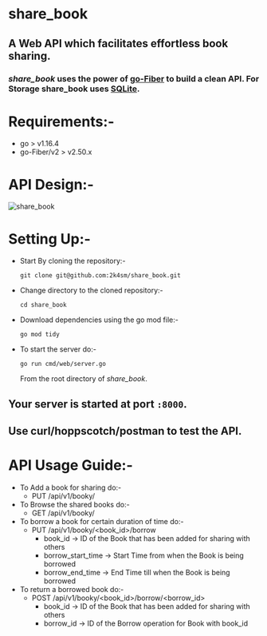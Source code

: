 # share_book

## A Web API which facilitates effortless book sharing.

### **_share_book_** uses the power of [go-Fiber](https://gofiber.io/) to build a clean API. For Storage share_book uses [SQLite](https://www.sqlite.org/index.html).

# Requirements:-
- go > v1.16.4
- go-Fiber/v2 > v2.50.x

# API Design:-
![share_book](https://github.com/2k4sm/share_book/assets/101013814/95428636-859e-4679-aa2c-95eb0abd0af1)



# Setting Up:-
- Start By cloning the repository:-
  ```
  git clone git@github.com:2k4sm/share_book.git
  
  ```
- Change directory to the cloned repository:-
    ```
    cd share_book
    
    ```
- Download dependencies using the go mod file:-
  ```
  go mod tidy
  
  ```
- To start the server do:-
    ```
    go run cmd/web/server.go
    
    ```
    From the root directory of _share_book_.
## Your server is started at port `:8000`.
## Use curl/hoppscotch/postman to test the API.

# API Usage Guide:-
- To Add a book for sharing do:-
  - PUT /api/v1/booky/
- To Browse the shared books do:-
  - GET /api/v1/booky/
- To borrow a book for certain duration of time do:-
  - PUT /api/v1/booky/<book_id>/borrow
    - book_id -> ID of the Book that has been added for sharing with others
    - borrow_start_time -> Start Time from when the Book is being borrowed
    - borrow_end_time -> End Time till when the Book is being borrowed
- To return a borrowed book do:-
    - POST /api/v1/booky/<book_id>/borrow/<borrow_id>
      - book_id -> ID of the Book that has been added for sharing with others
      - borrow_id -> ID of the Borrow operation for Book with book_id


